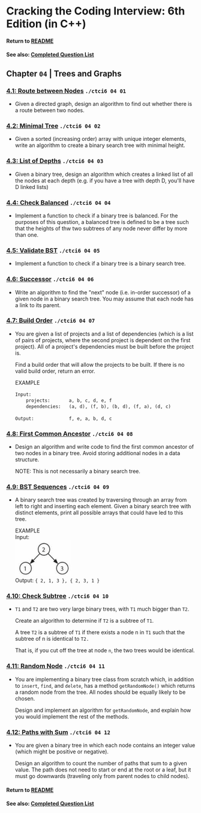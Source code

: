 # Cracking the Coding Interview: 6th Edition (in C++)

#### Return to [README](../README.md)
#### See also: [Completed Question List](QTODO-list.md)

## Chapter `04` | Trees and Graphs

### [4.1: Route between Nodes](../src/04/01/main.cpp) `./ctci6 04 01`
- Given a directed graph, design an algorithm to find out whether there is a route between two nodes.

### [4.2: Minimal Tree](../src/04/02/main.cpp) `./ctci6 04 02`
- Given a sorted (increasing order) array with unique integer elements, write an algorithm to create a binary search tree with minimal height.

### [4.3: List of Depths](../src/04/03/main.cpp) `./ctci6 04 03`
- Given a binary tree, design an algorithm which creates a linked list of all the nodes at each depth (e.g. if you have a tree with depth D, you'll have D linked lists)

### [4.4: Check Balanced](../src/04/04/main.cpp) `./ctci6 04 04`
- Implement a function to check if a binary tree is balanced. For the purposes of this question, a balanced tree is defined to be a tree such that the heights of thw two subtrees of any node never differ by more than one.

### [4.5: Validate BST](../src/04/05/main.cpp) `./ctci6 04 05`
- Implement a function to check if a binary tree is a binary search tree.

### [4.6: Successor](../src/04/06/main.cpp) `./ctci6 04 06`
- Write an algorithm to find the "next" node (i.e. in-order successor) of a given node in a binary search tree. You may assume that each node has a link to its parent.

### [4.7: Build Order](../src/04/07/main.cpp) `./ctci6 04 07`
- You are given a list of projects and a list of dependencies (which is a list of pairs of projects, where the second project is dependent on the first project). All of a project's dependencies must be built before the project is. <p>Find a build order that will allow the projects to be built. If there is no valid build order, return an error.

    EXAMPLE<br>
    ```
    Input: 
        projects:       a, b, c, d, e, f
        dependencies:   (a, d), (f, b), (b, d), (f, a), (d, c)

    Output:             f, e, a, b, d, c
    ```

### [4.8: First Common Ancestor](../src/04/08/main.cpp) `./ctci6 04 08`
- Design an algorithm and write code to find the first common ancestor of two nodes in a binary tree. Avoid storing additional nodes in a data structure. <p>NOTE: This is not necessarily a binary search tree.

### [4.9: BST Sequences](../src/04/09/main.cpp) `./ctci6 04 09`
- A binary search tree was created by traversing through an array from left to right and inserting each element. Given a binary search tree with distinct elements, print all possible arrays that could have led to this tree.

    EXAMPLE<br>
    Input:<br>
    <img src="images/bst_04-09.png" alt="drawing" width="150"/><br>
    Output: `{ 2, 1, 3 }, { 2, 3, 1 }`

### [4.10: Check Subtree](../src/04/10/main.cpp) `./ctci6 04 10`
- `T1` and `T2` are two very large binary trees, with `T1` much bigger than `T2`.<p>Create an algorithm to determine if `T2` is a subtree of `T1`. <p>A tree `T2` is a subtree of `T1` if there exists a node n in `T1` such that the subtree of n is identical to `T2.` <p>That is, if you cut off the tree at node `n`, the two trees would be identical.

### [4.11: Random Node](../src/04/11/main.cpp) `./ctci6 04 11`
- You are implementing a binary tree class from scratch which, in addition to `insert`, `find`, and `delete`, has a method `getRandomNode()` which returns a random node from the tree. All nodes should be equally likely to be chosen. <p>Design and implement an algorithm for `getRandomNode`, and explain how you would implement the rest of the methods.

### [4.12: Paths with Sum](../src/04/12/main.cpp) `./ctci6 04 12`
- You are given a binary tree in which each node contains an integer value (which might be positive or negative). <p>Design an algorithm to count the number of paths that sum to a given value. The path does not need to start or end at the root or a leaf, but it must go downwards (traveling only from parent nodes to child nodes).

#### Return to [README](../README.md)
#### See also: [Completed Question List](QTODO-list.md)
